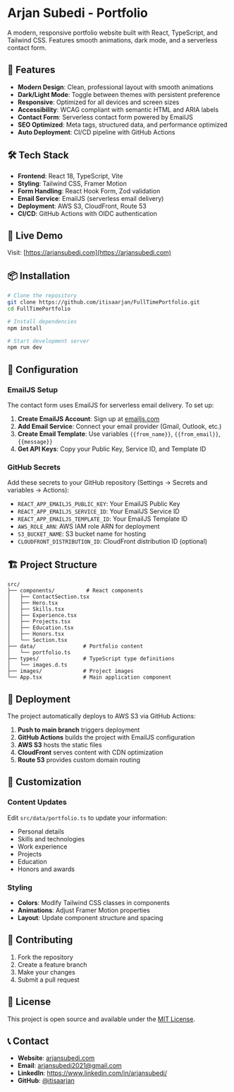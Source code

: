 # Arjan Subedi - Portfolio

A modern, responsive portfolio website built with React, TypeScript, and Tailwind CSS. Features smooth animations, dark mode, and a serverless contact form.

## 🌟 Features

- **Modern Design**: Clean, professional layout with smooth animations
- **Dark/Light Mode**: Toggle between themes with persistent preference
- **Responsive**: Optimized for all devices and screen sizes
- **Accessibility**: WCAG compliant with semantic HTML and ARIA labels
- **Contact Form**: Serverless contact form powered by EmailJS
- **SEO Optimized**: Meta tags, structured data, and performance optimized
- **Auto Deployment**: CI/CD pipeline with GitHub Actions

## 🛠️ Tech Stack

- **Frontend**: React 18, TypeScript, Vite
- **Styling**: Tailwind CSS, Framer Motion
- **Form Handling**: React Hook Form, Zod validation
- **Email Service**: EmailJS (serverless email delivery)
- **Deployment**: AWS S3, CloudFront, Route 53
- **CI/CD**: GitHub Actions with OIDC authentication

## 🚀 Live Demo

Visit: [https://arjansubedi.com](https://arjansubedi.com)

## 📦 Installation

```bash
# Clone the repository
git clone https://github.com/itisaarjan/FullTimePortfolio.git
cd FullTimePortfolio

# Install dependencies
npm install

# Start development server
npm run dev
```

## 🔧 Configuration

### EmailJS Setup

The contact form uses EmailJS for serverless email delivery. To set up:

1. **Create EmailJS Account**: Sign up at [emailjs.com](https://www.emailjs.com/)
2. **Add Email Service**: Connect your email provider (Gmail, Outlook, etc.)
3. **Create Email Template**: Use variables `{{from_name}}`, `{{from_email}}`, `{{message}}`
4. **Get API Keys**: Copy your Public Key, Service ID, and Template ID

### GitHub Secrets

Add these secrets to your GitHub repository (Settings → Secrets and variables → Actions):

- `REACT_APP_EMAILJS_PUBLIC_KEY`: Your EmailJS Public Key
- `REACT_APP_EMAILJS_SERVICE_ID`: Your EmailJS Service ID
- `REACT_APP_EMAILJS_TEMPLATE_ID`: Your EmailJS Template ID
- `AWS_ROLE_ARN`: AWS IAM role ARN for deployment
- `S3_BUCKET_NAME`: S3 bucket name for hosting
- `CLOUDFRONT_DISTRIBUTION_ID`: CloudFront distribution ID (optional)

## 🏗️ Project Structure

```
src/
├── components/          # React components
│   ├── ContactSection.tsx
│   ├── Hero.tsx
│   ├── Skills.tsx
│   ├── Experience.tsx
│   ├── Projects.tsx
│   ├── Education.tsx
│   ├── Honors.tsx
│   └── Section.tsx
├── data/               # Portfolio content
│   └── portfolio.ts
├── types/              # TypeScript type definitions
│   └── images.d.ts
├── images/             # Project images
└── App.tsx             # Main application component
```

## 🚀 Deployment

The project automatically deploys to AWS S3 via GitHub Actions:

1. **Push to main branch** triggers deployment
2. **GitHub Actions** builds the project with EmailJS configuration
3. **AWS S3** hosts the static files
4. **CloudFront** serves content with CDN optimization
5. **Route 53** provides custom domain routing

## 📝 Customization

### Content Updates

Edit `src/data/portfolio.ts` to update your information:

- Personal details
- Skills and technologies
- Work experience
- Projects
- Education
- Honors and awards

### Styling

- **Colors**: Modify Tailwind CSS classes in components
- **Animations**: Adjust Framer Motion properties
- **Layout**: Update component structure and spacing

## 🤝 Contributing

1. Fork the repository
2. Create a feature branch
3. Make your changes
4. Submit a pull request

## 📄 License

This project is open source and available under the [MIT License](LICENSE).

## 📞 Contact

- **Website**: [arjansubedi.com](https://arjansubedi.com)
- **Email**: arjansubedi2021@gmail.com
- **LinkedIn**: https://www.linkedin.com/in/arjansubedi/
- **GitHub**: [@itisaarjan](https://github.com/itisaarjan)
